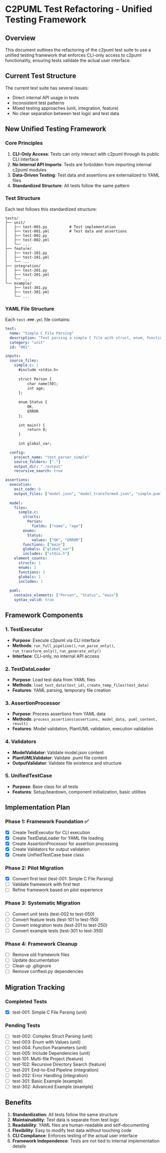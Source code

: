 # C2PUML Test Refactoring - Unified Testing Framework

## Overview

This document outlines the refactoring of the c2puml test suite to use a unified testing framework that enforces CLI-only access to c2puml functionality, ensuring tests validate the actual user interface.

## Current Test Structure

The current test suite has several issues:
- Direct internal API usage in tests
- Inconsistent test patterns
- Mixed testing approaches (unit, integration, feature)
- No clear separation between test logic and test data

## New Unified Testing Framework

### Core Principles

1. **CLI-Only Access**: Tests can only interact with c2puml through its public CLI interface
2. **No Internal API Imports**: Tests are forbidden from importing internal c2puml modules
3. **Data-Driven Testing**: Test data and assertions are externalized to YAML files
4. **Standardized Structure**: All tests follow the same pattern

### Test Structure

Each test follows this standardized structure:

```
tests/
├── unit/
│   ├── test-001.py          # Test implementation
│   ├── test-001.yml         # Test data and assertions
│   ├── test-002.py
│   ├── test-002.yml
│   └── ...
├── feature/
│   ├── test-101.py
│   ├── test-101.yml
│   └── ...
├── integration/
│   ├── test-201.py
│   ├── test-201.yml
│   └── ...
└── example/
    ├── test-301.py
    ├── test-301.yml
    └── ...
```

### YAML File Structure

Each `test-###.yml` file contains:

```yaml
test:
  name: "Simple C File Parsing"
  description: "Test parsing a simple C file with struct, enum, function, global, and include"
  category: "unit"
  id: "001"

inputs:
  source_files:
    simple.c: |
      #include <stdio.h>
      
      struct Person {
          char name[50];
          int age;
      };
      
      enum Status {
          OK,
          ERROR
      };
      
      int main() {
          return 0;
      }
      
      int global_var;

  config:
    project_name: "test_parser_simple"
    source_folders: ["."]
    output_dir: "./output"
    recursive_search: true

assertions:
  execution:
    exit_code: 0
    output_files: ["model.json", "model_transformed.json", "simple.puml"]
  
  model:
    files:
      simple.c:
        structs:
          Person:
            fields: ["name", "age"]
        enums:
          Status:
            values: ["OK", "ERROR"]
        functions: ["main"]
        globals: ["global_var"]
        includes: ["stdio.h"]
    element_counts:
      structs: 1
      enums: 1
      functions: 1
      globals: 1
      includes: 1
  
  puml:
    contains_elements: ["Person", "Status", "main"]
    syntax_valid: true
```

## Framework Components

### 1. TestExecutor
- **Purpose**: Execute c2puml via CLI interface
- **Methods**: `run_full_pipeline()`, `run_parse_only()`, `run_transform_only()`, `run_generate_only()`
- **Interface**: CLI-only, no internal API access

### 2. TestDataLoader
- **Purpose**: Load test data from YAML files
- **Methods**: `load_test_data(test_id)`, `create_temp_files(test_data)`
- **Features**: YAML parsing, temporary file creation

### 3. AssertionProcessor
- **Purpose**: Process assertions from YAML data
- **Methods**: `process_assertions(assertions, model_data, puml_content, result)`
- **Features**: Model validation, PlantUML validation, execution validation

### 4. Validators
- **ModelValidator**: Validate model.json content
- **PlantUMLValidator**: Validate .puml file content
- **OutputValidator**: Validate file existence and structure

### 5. UnifiedTestCase
- **Purpose**: Base class for all tests
- **Features**: Setup/teardown, component initialization, basic utilities

## Implementation Plan

### Phase 1: Framework Foundation ✅
- [x] Create TestExecutor for CLI execution
- [x] Create TestDataLoader for YAML file loading
- [x] Create AssertionProcessor for assertion processing
- [x] Create Validators for output validation
- [x] Create UnifiedTestCase base class

### Phase 2: Pilot Migration
- [x] Convert first test (test-001: Simple C File Parsing)
- [ ] Validate framework with first test
- [ ] Refine framework based on pilot experience

### Phase 3: Systematic Migration
- [ ] Convert unit tests (test-002 to test-050)
- [ ] Convert feature tests (test-101 to test-150)
- [ ] Convert integration tests (test-201 to test-250)
- [ ] Convert example tests (test-301 to test-350)

### Phase 4: Framework Cleanup
- [ ] Remove old framework files
- [ ] Update documentation
- [ ] Clean up .gitignore
- [ ] Remove conftest.py dependencies

## Migration Tracking

### Completed Tests
- [x] test-001: Simple C File Parsing (unit)

### Pending Tests
- [ ] test-002: Complex Struct Parsing (unit)
- [ ] test-003: Enum with Values (unit)
- [ ] test-004: Function Parameters (unit)
- [ ] test-005: Include Dependencies (unit)
- [ ] test-101: Multi-file Project (feature)
- [ ] test-102: Recursive Directory Search (feature)
- [ ] test-201: End-to-End Pipeline (integration)
- [ ] test-202: Error Handling (integration)
- [ ] test-301: Basic Example (example)
- [ ] test-302: Advanced Example (example)

## Benefits

1. **Standardization**: All tests follow the same structure
2. **Maintainability**: Test data is separate from test logic
3. **Readability**: YAML files are human-readable and self-documenting
4. **Flexibility**: Easy to modify test data without touching code
5. **CLI Compliance**: Enforces testing of the actual user interface
6. **Framework Independence**: Tests are not tied to internal implementation details